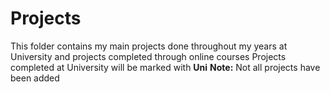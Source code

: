 # Projects
This folder contains my main projects done throughout my years at University and projects completed through online courses
Projects completed at University will be marked with **Uni**
**Note:** Not all projects have been added
